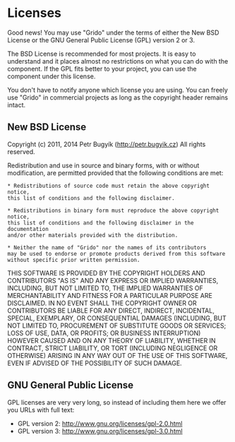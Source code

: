 Licenses
========

Good news! You may use "Grido" under the terms of either
the New BSD License or the GNU General Public License (GPL) version 2 or 3.

The BSD License is recommended for most projects. It is easy to understand and it
places almost no restrictions on what you can do with the component. If the GPL
fits better to your project, you can use the component under this license.

You don't have to notify anyone which license you are using. You can freely
use "Grido" in commercial projects as long as the copyright header
remains intact.



New BSD License
---------------

Copyright (c) 2011, 2014 Petr Bugyík (http://petr.bugyik.cz)
All rights reserved.

Redistribution and use in source and binary forms, with or without modification,
are permitted provided that the following conditions are met:

	* Redistributions of source code must retain the above copyright notice,
	this list of conditions and the following disclaimer.

	* Redistributions in binary form must reproduce the above copyright notice,
	this list of conditions and the following disclaimer in the documentation
	and/or other materials provided with the distribution.

	* Neither the name of "Grido" nor the names of its contributors
	may be used to endorse or promote products derived from this software
	without specific prior written permission.

THIS SOFTWARE IS PROVIDED BY THE COPYRIGHT HOLDERS AND CONTRIBUTORS "AS IS" AND
ANY EXPRESS OR IMPLIED WARRANTIES, INCLUDING, BUT NOT LIMITED TO, THE IMPLIED
WARRANTIES OF MERCHANTABILITY AND FITNESS FOR A PARTICULAR PURPOSE ARE
DISCLAIMED. IN NO EVENT SHALL THE COPYRIGHT OWNER OR CONTRIBUTORS BE LIABLE FOR
ANY DIRECT, INDIRECT, INCIDENTAL, SPECIAL, EXEMPLARY, OR CONSEQUENTIAL DAMAGES
(INCLUDING, BUT NOT LIMITED TO, PROCUREMENT OF SUBSTITUTE GOODS OR SERVICES;
LOSS OF USE, DATA, OR PROFITS; OR BUSINESS INTERRUPTION) HOWEVER CAUSED AND ON
ANY THEORY OF LIABILITY, WHETHER IN CONTRACT, STRICT LIABILITY, OR TORT
(INCLUDING NEGLIGENCE OR OTHERWISE) ARISING IN ANY WAY OUT OF THE USE OF THIS
SOFTWARE, EVEN IF ADVISED OF THE POSSIBILITY OF SUCH DAMAGE.



GNU General Public License
--------------------------

GPL licenses are very very long, so instead of including them here we offer
you URLs with full text:

- GPL version 2: http://www.gnu.org/licenses/gpl-2.0.html
- GPL version 3: http://www.gnu.org/licenses/gpl-3.0.html
